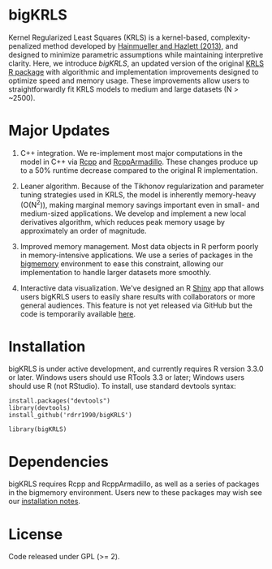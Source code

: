# bigKRLS
Kernel Regularized Least Squares (KRLS) is a kernel-based, complexity-penalized method developed by [Hainmueller and Hazlett (2013)](http://pan.oxfordjournals.org/content/22/2/143), and designed to minimize parametric assumptions while maintaining interpretive clarity. Here, we introduce *bigKRLS*, an updated version of the original [KRLS R package](https://cran.r-project.org/web/packages/KRLS/index.html) with algorithmic and implementation improvements designed to optimize speed and memory usage. These improvements allow users to straightforwardly fit KRLS models to medium and large datasets (N > ~2500). 

# Major Updates

1. C++ integration. We re-implement most major computations in the model in C++ via [Rcpp](https://cran.r-project.org/web/packages/Rcpp/index.html) and [RcppArmadillo](https://cran.r-project.org/web/packages/RcppArmadillo/index.html). These changes produce up to a 50% runtime decrease compared to the original R implementation.

2. Leaner algorithm. Because of the Tikhonov regularization and parameter tuning strategies used in KRLS, the model is inherently memory-heavy (O(N<sup>2</sup>)), making marginal memory savings important even in small- and medium-sized applications. We develop and implement a new local derivatives algorithm, which reduces peak memory usage by approximately an order of magnitude.

3. Improved memory management. Most data objects in R perform poorly in memory-intensive applications. We use a series of packages in the [bigmemory](https://cran.r-project.org/web/packages/bigmemory/index.html) environment to ease this constraint, allowing our implementation to handle larger datasets more smoothly.

4. Interactive data visualization. We've designed an R [Shiny](shiny.rstudio.com) app that allows users bigKRLS users to easily share results with collaborators or more general audiences. This feature is not yet released via GitHub but the code is temporarily available [here](https://docs.google.com/viewer?a=v&pid=sites&srcid=ZGVmYXVsdGRvbWFpbnxwZXRlbW9oYW50eXxneDozYTA1ZGRjZmJkZWY0YWI4).


# Installation
bigKRLS is under active development, and currently requires R version 3.3.0 or later. Windows users should use RTools 3.3 or later; Windows users should use R (not RStudio). To install, use standard devtools syntax:

```
install.packages("devtools")
library(devtools)
install_github('rdrr1990/bigKRLS')

library(bigKRLS)
```

# Dependencies
bigKRLS requires Rcpp and RcppArmadillo, as well as a series of packages in the bigmemory environment. Users new to these packages may wish see our [installation notes](https://docs.google.com/viewer?a=v&pid=sites&srcid=ZGVmYXVsdGRvbWFpbnxwZXRlbW9oYW50eXxneDozYTA1ZGRjZmJkZWY0YWI4).

# License 
Code released under GPL (>= 2).


